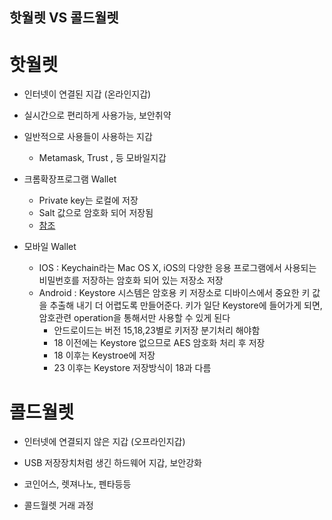 ## 핫월렛 VS 콜드월렛

# 핫월렛
- 인터넷이 연결된 지갑 (온라인지갑)
- 실시간으로 편리하게 사용가능, 보안취약
- 일반적으로 사용들이 사용하는 지갑
    - Metamask, Trust , 등 모바일지갑 

- 크롬확장프로그램 Wallet
   - Private key는 로컬에 저장
   - Salt 값으로 암호화 되어 저장됨
   - [참조](https://metamask.zendesk.com/hc/en-us/articles/360018766351-How-to-use-the-Vault-Decryptor-with-the-MetaMask-Vault-Data
)

- 모바일 Wallet
    - IOS : Keychain라는 Mac OS X, iOS의 다양한 응용 프로그램에서 사용되는 비밀번호를 저장하는 암호화 되어 있는 저장소 저장
    - Android : Keystore 시스템은 암호용 키 저장소로 디바이스에서 중요한 키 값을 추출해 내기 더 어렵도록 만들어준다.
                키가 일단 Keystore에 들어가게 되면, 암호관련 operation을 통해서만 사용할 수 있게 된다
      - 안드로이드는 버전 15,18,23별로 키저장 분기처리 해야함
      - 18 이전에는 Keystore 없으므로 AES 암호화 처리 후 저장
      - 18 이후는 Keystroe에 저장
      - 23 이후는 Keystore 저장방식이 18과 다름
      
      
      
# 콜드월렛
- 인터넷에 연결되지 않은 지갑 (오프라인지갑)
- USB 저장장치처럼 생긴 하드웨어 지갑, 보안강화
- 코인어스, 렛져나노, 펜타등등

- 콜드월렛 거래 과정

    
